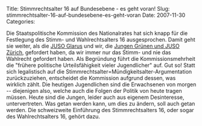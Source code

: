 Title: Stimmrechtsalter 16 auf Bundesebene - es geht voran!
Slug: stimmrechtsalter-16-auf-bundesebene-es-geht-voran
Date: 2007-11-30
Categories:

Die Staatspolitische Kommission des Nationalrates hat sich knapp für die Festlegung des Stimm- und Wahlrechtsalters 16 ausgesprochen. Damit geht sie weiter, als die [JUSO Glarus](http://www.juso.ch/glarus/stimmrecht16/index.htm) und wir, die [Jungen Grünen und JUSO Zürich](http://spinlock.ch/blog/2007/06/18/zurcher-kantonsrat-verpasst-chance/), gefordert haben, da wir immer nur das Stimm- und nie das Wahlrecht gefordert haben. Als Begründung führt die Kommissionsmehrheit die "frühere politische Urteilsfähigkeit vieler Jugendlicher" auf. Gut so! Statt sich legalistisch auf die Stimmrechtsalter=Mündigkeitsalter-Argumentation zurückzuziehen, entscheidet die Kommission aufgrund dessen, was wirklich zählt. Die heutigen Jugendlichen sind die Erwachsenen von morgen -- diejenigen also, welche auch die Folgen der Politik von heute tragen müssen. Heute sind die Jungen, leider auch aus eigenem Desinteresse, untervertreten. Was getan werden kann, um dies zu ändern, soll auch getan werden. Die schweizweite Einführung des Stimmrechtsalters 16, oder sogar des Wahlrechtsalters 16, gehört dazu.

